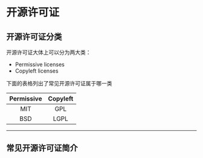 # 开源许可证

## 开源许可证分类

开源许可证大体上可以分为两大类：
* Permissive licenses
* Copyleft licenses

下面的表格列出了常见开源许可证属于哪一类

|Permissive|Copyleft|
|:---:|:---:|
|MIT|GPL|
|BSD|LGPL|

---
## 常见开源许可证简介
